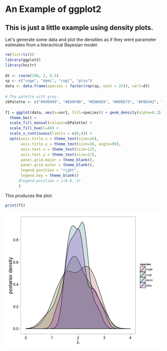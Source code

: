 An Example of ggplot2
========================================================

This is just a little example using density plots.
--------------------------------------------------------

Let's generate some data and plot the densities as if they were parameter estimates from a hierachical Bayesian model:



```r
rm(list=ls())
library(ggplot2)
library(knitr)

dt <- rnorm(100, 2, 0.5)
sp <- c("coge", "demi", "cogl", "ptsu")
data <- data.frame(species = factor(rep(sp, each = 25)), var1=dt)

# The palette with grey:
cbPalette <- c("#999999", "#E69F00", "#56B4E9", "#009E73", "#F0E442", "#0072B2", "#D55E00", "#CC79A7")

f1 = ggplot(data, aes(x=var1, fill=species)) + geom_density(alpha=0.2) + xlab(expression(lambda)) + ylab("posterior density") +
  theme_bw() +
  scale_fill_manual(values=cbPalette) +
  scale_fill_hue(l=40) +
  scale_x_continuous(limits = c(0,4)) +
  opts(axis.title.x = theme_text(size=16),
       axis.title.y = theme_text(size=16, angle=90), 
       axis.text.x = theme_text(size=12), 
       axis.text.y = theme_text(size=12), 
       panel.grid.major = theme_blank(),
       panel.grid.minor = theme_blank(),
       legend.position = "right",
       legend.key = theme_blank()
      #legend.position = c(0.8, 3)
      )
```




This produces the plot:



```r
print(f1)
```

![plot of chunk unnamed-chunk-2](figure/unnamed-chunk-2.png) 


